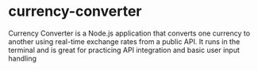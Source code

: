 # currency-converter
Currency Converter is a Node.js application that converts one currency to another using real-time exchange rates from a public API. It runs in the terminal and is great for practicing API integration and basic user input handling
